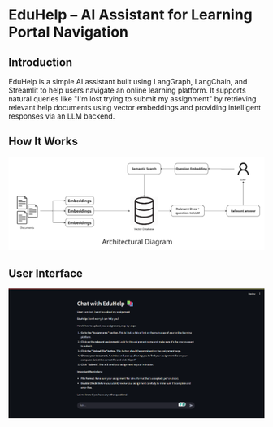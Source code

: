 # EduHelp – AI Assistant for Learning Portal Navigation

## Introduction
EduHelp is a simple AI assistant built using LangGraph, LangChain, and Streamlit to help users navigate an online learning platform. It supports natural queries like "I'm lost trying to submit my assignment" by retrieving relevant help documents using vector embeddings and providing intelligent responses via an LLM backend.

## How It Works
![alt text](images/Architecture_Diagram.png)

## User Interface
![alt text](images/UI.png)

